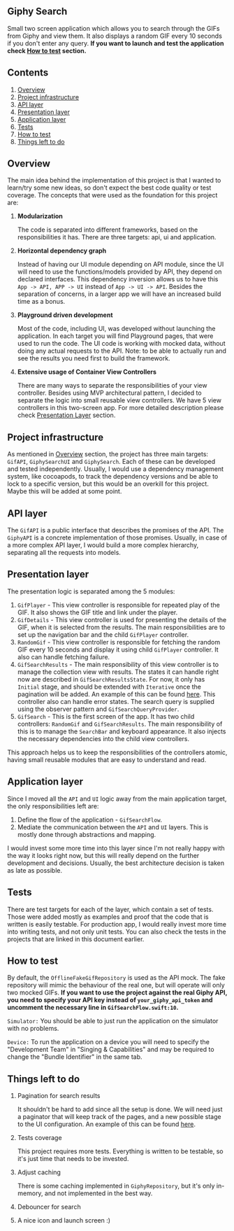 ## Giphy Search
Small two screen application which allows you to search through the GIFs from Giphy and view them. It also displays a random GIF every 10 seconds if you don't enter any query. **If you want to launch and test the application check [How to test](#how-to-test) section.**

## Contents

1. [Overview](#overview)
2. [Project infrastructure](#project-infrastructure)
3. [API layer](#api-layer)
4. [Presentation layer](#presentation-layer)
5. [Application layer](#application-layer)
6. [Tests](#tests)
7. [How to test](#how-to-test)
8. [Things left to do](#things-left-to-do)

## Overview
The main idea behind the implementation of this project is that I wanted to learn/try some new ideas, so don't expect the best code quality or test coverage.
The concepts that were used as the foundation for this project are:

1. **Modularization**

    The code is separated into different frameworks, based on the responsibilities it has. There are three targets: api, ui and application.

2. **Horizontal dependency graph**

    Instead of having our UI module depending on API module, since the UI will need to use the functions/models provided by API, they depend on declared interfaces. This dependency inversion allows us to have this `App -> API, APP -> UI` instead of `App -> UI -> API`. Besides the separation of concerns, in a larger app we will have an increased build time as a bonus.

3. **Playground driven development**

    Most of the code, including UI, was developed without launching the application. In each target you will find Playground pages, that were used to run the code. The UI code is working with mocked data, without doing any actual requests to the API. Note: to be able to actually run and see the results you need first to build the framework.

4. **Extensive usage of Container View Controllers**

    There are many ways to separate the responsibilities of your view controller. Besides using MVP architectural pattern, I decided to separate the logic into small reusable view controllers. We have 5 view controllers in this two-screen app. For more detailed description please check [Presentation Layer](#presentation-layer) section.


## Project infrastructure
As mentioned in [Overview](#overview) section, the project has three main targets: `GifAPI`, `GiphySearchUI` and `GiphySearch`. Each of these can be developed and tested independently. Usually, I would use a dependency management system, like cocoapods, to track the dependency versions and be able to lock to a specific version, but this would be an overkill for this project. Maybe this will be added at some point.

## API layer
The `GifAPI` is a public interface that describes the promises of the API. The `GiphyAPI` is a concrete implementation of those promises. Usually, in case of a more complex API layer, I would build a more complex hierarchy, separating all the requests into models.

## Presentation layer
The presentation logic is separated among the 5 modules:
1. `GifPlayer` - This view controller is responsible for repeated play of the GIF. It also shows the GIF title and link under the player.
2. `GifDetails` - This view controller is used for presenting the details of the GIF, when it is selected from the results. The main responsibilities are to set up the navigation bar and the child `GifPlayer` controller.
3. `RandomGif` - This view controller is responsible for fetching the random GIF every 10 seconds and display it using child `GifPlayer` controller. It also can handle fetching failure.
4. `GifSearchResults` - The main responsibility of this view controller is to manage the collection view with results. The states it can handle right now are described in `GifSearchResultsState`. For now, it only has `Initial` stage, and should be extended with `Iterative` once the pagination will be added. An example of this can be found [here](https://github.com/lexorus/flickr-search/blob/master/FlickrSearch/Modules/Search/ViewController/SearchViewControllerEventState.swift). This controller also can handle error states. The search query is supplied using the observer pattern and `GifSearchQueryProvider`.
5. `GifSearch` - This is the first screen of the app. It has two child controllers: `RandomGif` and `GifSearchResults`. The main responsibility of this is to manage the `SearchBar` and keyboard appearance. It also injects the necessary dependencies into the child view controllers.

This approach helps us to keep the responsibilities of the controllers atomic, having small reusable modules that are easy to understand and read.

## Application layer
Since I moved all the `API` and `UI` logic away from the main application target, the only responsibilities left are:
1. Define the flow of the application - `GifSearchFlow`.
2. Mediate the communication between the `API` and `UI` layers. This is mostly done through abstractions and mapping.

I would invest some more time into this layer since I'm not really happy with the way it looks right now, but this will really depend on the further development and decisions. Usually, the best architecture decision is taken as late as possible.

## Tests
There are test targets for each of the layer, which contain a set of tests. Those were added mostly as examples and proof that the code that is written is easily testable. For production app, I would really invest more time into writing tests, and not only unit tests. You can also check the tests in the projects that are linked in this document earlier.

## How to test

By default, the `OfflineFakeGifRepository` is used as the API mock. The fake repository will mimic the behaviour of the real one, but will operate will only two mocked GIFs. **If you want to use the project against the real Giphy API, you need to specify your API key instead of `your_giphy_api_token` and uncomment the necessary line in `GifSearchFlow.swift:10`.**

`Simulator:` You should be able to just run the application on the simulator with no problems.

`Device:` To run the application on a device you will need to specify the "Development Team" in "Singing & Capabilities" and may be required to change the "Bundle Identifier" in the same tab.

## Things left to do
1. Pagination for search results

    It shouldn't be hard to add since all the setup is done. We will need just a paginator that will keep track of the pages, and a new possible stage to the UI configuration. An example of this can be found [here](https://github.com/lexorus/flickr-search/blob/0643e65b6c329d2dac885d753c39cef398c31f60/FlickrSearch/Modules/Search/ViewModel/Services/Paginator.swift).

2. Tests coverage

    This project requires more tests. Everything is written to be testable, so it's just time that needs to be invested.

3. Adjust caching

    There is some caching implemented in `GiphyRepository`, but it's only in-memory, and not implemented in the best way. 

4. Debouncer for search
5. A nice icon and launch screen :)
